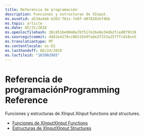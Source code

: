 ```yaml
---
title: Referencia de programación
description: Funciones y estructuras de XInput.
ms.assetid: a534a4eb-b263-761c-7e8f-4078282ef4bb
ms.topic: article
ms.date: 05/31/2018
ms.openlocfilehash: 38c851be0040a7bf517e26e8e34db2fced0f9538
ms.sourcegitcommit: d482e4276cc06515e9fade2f253a257ffc418ce5
ms.translationtype: MT
ms.contentlocale: es-ES
ms.lasthandoff: 08/24/2019
ms.locfileid: "103902985"
---
```

# <a name="programming-reference"></a><span data-ttu-id="31114-103">Referencia de programación</span><span class="sxs-lookup"><span data-stu-id="31114-103">Programming Reference</span></span>

<span data-ttu-id="31114-104">Funciones y estructuras de XInput.</span><span class="sxs-lookup"><span data-stu-id="31114-104">XInput functions and structures.</span></span>

- [<span data-ttu-id="31114-105">Funciones de XInput</span><span class="sxs-lookup"><span data-stu-id="31114-105">XInput Functions</span></span>](functions.md)
- [<span data-ttu-id="31114-106">Estructuras de XInput</span><span class="sxs-lookup"><span data-stu-id="31114-106">XInput Structures</span></span>](structures.md)
